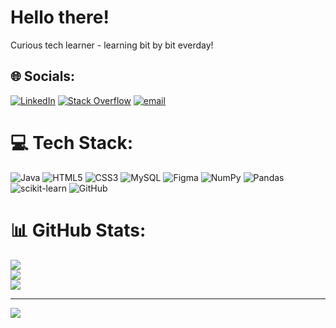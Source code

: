# Hello there!
Curious tech learner - learning bit by bit everday!


## 🌐 Socials:
[![LinkedIn](https://img.shields.io/badge/LinkedIn-%230077B5.svg?logo=linkedin&logoColor=white)](https://linkedin.com/in/https://www.linkedin.com/in/snehamp948  ) [![Stack Overflow](https://img.shields.io/badge/-Stackoverflow-FE7A16?logo=stack-overflow&logoColor=white)](https://stackoverflow.com/users/https://stackoverflow.com/users/31141889/sneha-m-p) [![email](https://img.shields.io/badge/Email-D14836?logo=gmail&logoColor=white)](mailto:snehamp948@gmail.com) 

# 💻 Tech Stack:
![Java](https://img.shields.io/badge/java-%23ED8B00.svg?style=flat-square&logo=openjdk&logoColor=white) ![HTML5](https://img.shields.io/badge/html5-%23E34F26.svg?style=flat-square&logo=html5&logoColor=white) ![CSS3](https://img.shields.io/badge/css3-%231572B6.svg?style=flat-square&logo=css3&logoColor=white) ![MySQL](https://img.shields.io/badge/mysql-4479A1.svg?style=flat-square&logo=mysql&logoColor=white) ![Figma](https://img.shields.io/badge/figma-%23F24E1E.svg?style=flat-square&logo=figma&logoColor=white) ![NumPy](https://img.shields.io/badge/numpy-%23013243.svg?style=flat-square&logo=numpy&logoColor=white) ![Pandas](https://img.shields.io/badge/pandas-%23150458.svg?style=flat-square&logo=pandas&logoColor=white) ![scikit-learn](https://img.shields.io/badge/scikit--learn-%23F7931E.svg?style=flat-square&logo=scikit-learn&logoColor=white) ![GitHub](https://img.shields.io/badge/github-%23121011.svg?style=flat-square&logo=github&logoColor=white)
# 📊 GitHub Stats:
![](https://github-readme-stats.vercel.app/api?username=rookiesneha&theme=dark&hide_border=false&include_all_commits=true&count_private=true)<br/>
![](https://nirzak-streak-stats.vercel.app/?user=rookiesneha&theme=dark&hide_border=false)<br/>
![](https://github-readme-stats.vercel.app/api/top-langs/?username=rookiesneha&theme=dark&hide_border=false&include_all_commits=true&count_private=true&layout=compact)

---
[![](https://visitcount.itsvg.in/api?id=rookiesneha&icon=5&color=1)](https://visitcount.itsvg.in)

<!-- Proudly created with GPRM ( https://gprm.itsvg.in ) -->
